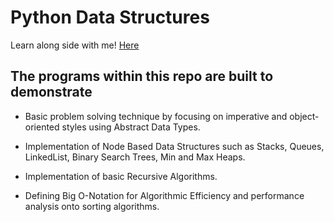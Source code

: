 # Python Data Structures

Learn along side with me! [Here](https://morganbergen.notion.site/morganbergen/python-f43b4fe1e363455c8aabc99f9c400ee6)

## The programs within this repo are built to demonstrate

- Basic problem solving technique by focusing on imperative and object-oriented styles using Abstract Data Types.

- Implementation of Node Based Data Structures such as Stacks, Queues, LinkedList, Binary Search Trees, Min and Max Heaps.

- Implementation of basic Recursive Algorithms.

- Defining Big O-Notation for Algorithmic Efficiency and performance analysis onto sorting algorithms.




